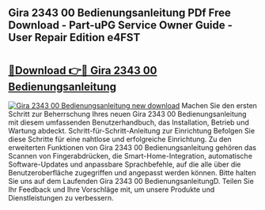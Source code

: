 ## Gira 2343 00 Bedienungsanleitung PDf Free Download - Part-uPG Service Owner Guide - User Repair Edition e4FST

# <h2><a href="http://df0yyqw.blite.top/?on=Gira+2343+00+Bedienungsanleitung">🔗Download 👉🔴 Gira 2343 00 Bedienungsanleitung</a></h2>

[![Gira 2343 00 Bedienungsanleitung new download](https://i.imgur.com/lujVjoI.png)](http://df0yyqw.blite.top/?on=Gira+2343+00+Bedienungsanleitung)
Machen Sie den ersten Schritt zur Beherrschung Ihres neuen Gira 2343 00 Bedienungsanleitung mit diesem umfassenden Benutzerhandbuch, das Installation, Betrieb und Wartung abdeckt. Schritt-für-Schritt-Anleitung zur Einrichtung Befolgen Sie diese Schritte für eine nahtlose und erfolgreiche Einrichtung. Zu den erweiterten Funktionen von Gira 2343 00 Bedienungsanleitung gehören das Scannen von Fingerabdrücken, die Smart-Home-Integration, automatische Software-Updates und anpassbare Sprachbefehle, auf die alle über die Benutzeroberfläche zugegriffen und angepasst werden können. Bitte halten Sie uns auf dem Laufenden Gira 2343 00 BedienungsanleitungD. Teilen Sie Ihr Feedback und Ihre Vorschläge mit, um unsere Produkte und Dienstleistungen zu verbessern.
